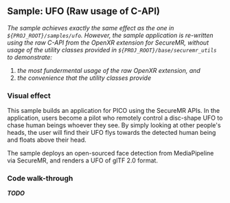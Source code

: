 ## Sample: UFO (Raw usage of C-API)

_The sample achieves exactly the same effect as_
_the one in `${PROJ_ROOT}/samples/ufo`. However,_
_the sample application is re-written using the_
_raw C-API from the OpenXR extension for SecureMR,_
_without usage of the utility classes provided in_
_`${PROJ_ROOT}/base/securemr_utils` to demonstrate:_

1. _the most fundermental usage of the raw OpenXR extension, and_
1. _the convenience that the utility classes provide_

### Visual effect

This sample builds an application for PICO using the
SecureMR APIs. In the application, users become a 
pilot who remotely control a disc-shape UFO to chase
human beings whoever they see. By simply looking 
at other people's heads, the user will find their UFO
flys towards the detected human being and floats
above their head. 

The sample deploys an open-sourced face detection from
MediaPipeline via SecureMR, and renders a UFO of
glTF 2.0 format. 

### Code walk-through

_**TODO**_